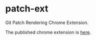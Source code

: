 patch-ext
=========

Git Patch Rendering Chrome Extension.

The published chrome extension is [here](https://chrome.google.com/webstore/detail/git-patch-viewer/hkoggakcdopbgnaeeidcmopfekipkleg).
